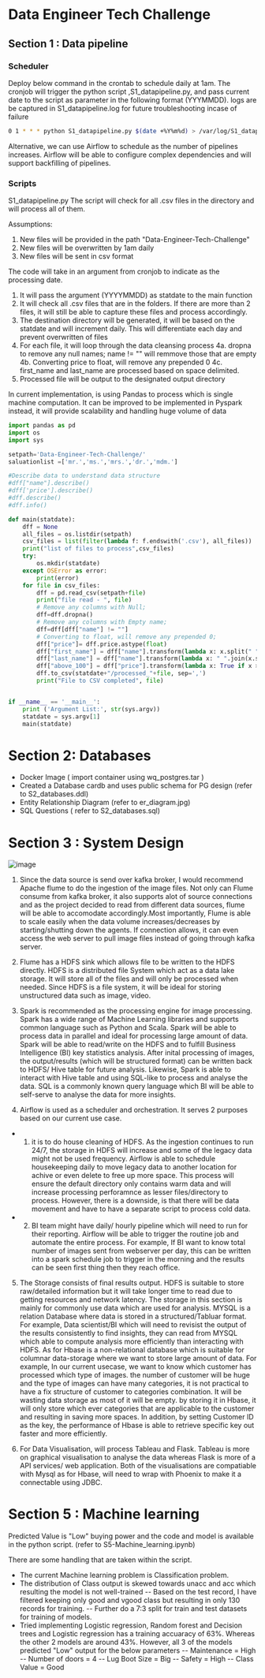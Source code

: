 # Data Engineer Tech Challenge


## Section 1 : Data pipeline 

### Scheduler
Deploy below command in the crontab to schedule daily at 1am. 
The cronjob will trigger the python script ,S1_datapipeline.py, and pass current date to the script as parameter in the following format (YYYMMDD). logs are be captured in S1_datapipeline.log for future troubleshooting incase of failure
```sh
0 1 * * * python S1_datapipeline.py $(date +%Y%m%d) > /var/log/S1_datapipeline.log 2>&1
```

Alternative, we can use Airflow to schedule as the number of pipelines increases. Airflow will be able to configure complex dependencies and will support backfilling of pipelines.

### Scripts 
S1_datapipeline.py
The script will check for all .csv files in the directory and will process all of them. 

Assumptions: 
 1. New files will be provided in the path "Data-Engineer-Tech-Challenge"
 2. New files will be overwritten by 1am daily
 3. New files will be sent in csv format
 
The code will take in an argument from cronjob to indicate as the processing date. 
1. It will pass the argument (YYYYMMDD) as statdate to the main function 
2. It will check all .csv files that are in the folders. If there are more than 2 files, it will still be able to capture these files and process accordingly.
3. The destination directory will be generated, it will be based on the statdate and will increment daily. This will differentiate each day and prevent overwritten of files 
4.  For each file, it will loop through the data cleansing process
    4a. dropna to remove any null names;  name != "" will remmove those that are empty
    4b. Converting price to float, will remove any prepended 0
    4c. first_name and last_name are processed based on space delimited.
5. Processed file will be output to the designated output directory

In current implementation, is using Pandas to process which is single machine computation. It can be improved to be implemented in Pyspark instead, it will provide scalability and handling huge volume of data

```py
import pandas as pd
import os
import sys

setpath='Data-Engineer-Tech-Challenge/'
saluationlist =['mr.','ms.','mrs.','dr.','mdm.']

#Describe data to understand data structure
#dff["name"].describe()
#dff['price'].describe()
#dff.describe()
#dff.info()

def main(statdate):
	dff = None
	all_files = os.listdir(setpath)    
	csv_files = list(filter(lambda f: f.endswith('.csv'), all_files))
	print("list of files to process",csv_files)
	try:
		os.mkdir(statdate)
	except OSError as error:
		print(error)
	for file in csv_files:
	    dff = pd.read_csv(setpath+file)
	    print("file read - ", file)
	    # Remove any columns with Null; 
	    dff=dff.dropna()
	    # Remove any columns with Empty name; 
	    dff=dff[dff["name"] != ""]
	    # Converting to float, will remove any prepended 0; 
	    dff["price"]= dff.price.astype(float) 
	    dff["first_name"] = dff["name"].transform(lambda x: x.split(" ")[1] if x.split(" ")[0].lower() in saluationlist else x.split(" ")[0] )
	    dff["last_name"] = dff["name"].transform(lambda x: " ".join(x.split(" ")[2:]) if x.split(" ")[0].lower() in saluationlist else " ".join(x.split(" ")[1:])  )
	    dff["above_100"] = dff["price"].transform(lambda x: True if x > 100 else False )	    
	    dff.to_csv(statdate+"/processed_"+file, sep=',')
	    print("File to CSV completed", file)


if __name__ == '__main__':
	print ('Argument List:', str(sys.argv))
	statdate = sys.argv[1]
	main(statdate)
```

# Section 2: Databases 


 - Docker Image ( import container using wq_postgres.tar )
 - Created a Database cardb and uses public schema for PG design  (refer to S2_databases.ddl)
 - Entity Relationship Diagram (refer to er_diagram.jpg)
- SQL Questions ( refer to S2_databases.sql)

# Section 3 : System Design
![image](https://user-images.githubusercontent.com/23369572/189514936-fbd0560f-ce82-4628-8a82-1a39593a67c1.png)



1.  Since the data source is send over kafka broker, I would recommend Apache flume to do the ingestion of the image files. Not only can Flume consume from kafka broker, it also supports alot of source connections and as the project decided to read from different data sources, flume will be able to accomodate accordingly.Most importantly, Flume is able to scale easily when the data volume increases/decreases by starting/shutting down the agents. If connection allows, it can even access the web server to pull image files instead of going through kafka server.

2.  Flume has a HDFS sink which allows file to be written to the HDFS directly. HDFS is a distributed file System which act as a data lake storage. It will store all of the files and will only be processed when needed. Since HDFS is a file system, it will be ideal for storing unstructured data such as image, video. 

3.  Spark is recommended as the processing engine for image processing. Spark has a wide range of Machine Learning libraries and supports common language such as Python and Scala. Spark will be able to process data in parallel and ideal for processing large amount of data. Spark will be able to read/write on the HDFS and to fulfill Business Intelligence (BI)  key statistics analysis. After inital processing of images, the output/results (which will be structured format) can be written back to HDFS/ Hive table for future analysis. Likewise, Spark is able to interact with Hive table and using SQL-like to process and analyse the data. SQL is a commonly known query language which BI will be able to self-serve to analyse the data for more insights.

4.  Airflow is used as a scheduler and orchestration. It serves 2 purposes based on our current use case.   
- 1) it is to do house cleaning of HDFS. As the ingestion continues to run 24/7, the storage in HDFS will increase and some of the legacy data might not be used frequency. Airflow is able to schedule housekeeping daily to move legacy data to another location for achive or even delete to free up more space. This process will ensure the default directory only contains warm data and will increase processing perforamnce as lesser files/directory to process. However, there is a downside, is that there will be data movement and have to have a separate script to process cold data. 
- 2) BI team might have daily/ hourly pipeline which will need to run for their reporting. Airflow will be able to trigger the routine job and automate the entire process. For example, If BI want to know total number of images sent from webserver per day, this can be written into a spark schedule job to trigger in the morning and the results can be seen first thing then they reach office.

5. The Storage consists of final results output. HDFS is suitable to store raw/detailed information but it will take longer time to read due to getting resources and network latency. The storage in this section is mainly for commonly use data which are used for analysis. MYSQL is a relation Database where data is stored in a structured/Tabluar format. For example, Data scientist/BI which will need to revisist the output of the results consistently to find insights, they can read from MYSQL which able to compute analysis more efficiently than interacting with HDFS. As for Hbase is a non-relational database which is suitable for columnar data-storage where we want to store large amount of data. For example, In our current usecase, we want to know which customer has processed which type of images. the number of customer will be huge and the type of images can have many categories, it is not practical to have a fix structure of customer to categories combination. It will be wasting data storage as most of it will be empty. by storing it in Hbase, it will only store which ever categories that are applicable to the customer and resulting in saving more spaces. In addition, by setting Customer ID as the key, the performance of Hbase is able to retrieve specific key out faster and more efficiently.

6. For Data Visualisation, will process Tableau and Flask. Tableau is more on graphical visualisation to analyse the data whereas Flask is more of a API services/ web application. Both of the visualisations are compatiable with Mysql as for Hbase, will need to wrap with Phoenix to make it a connectable using JDBC.



# Section 5 : Machine learning
Predicted Value is "Low" buying power and the code and model is available in the python script. (refer to S5-Machine_learning.ipynb)

There are some handling that are taken within the script. 
- The current Machine learning problem is Classification problem. 
- The distribution of Class output is skewed towards unacc and acc which resulting the model is not well-trained
-- Based on the test record, I have filtered keeping only good and vgood class but resulting in only 130 records for training.
-- Further do a 7:3 split for train and test datasets for training of models.
- Tried implementing Logistic regression, Random forest and Decision trees and Logistic regression has a training accuaracy of 63%. Whereas the other 2 models are around 43%. However, all 3 of the models predicted "Low" output for the below parameters 
-- Maintenance = High
-- Number of doors = 4
-- Lug Boot Size = Big
-- Safety = High
-- Class Value = Good
 
